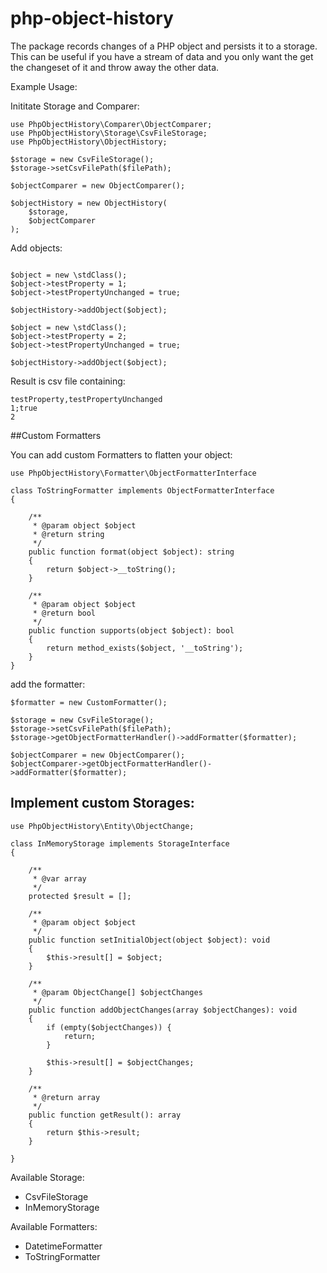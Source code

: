 # php-object-history
The package records changes of a PHP object and persists it to a storage. This can be useful if you have a stream of data and you only want the get the changeset of it and throw away the other data.

Example Usage:

Inititate Storage and Comparer:
```
use PhpObjectHistory\Comparer\ObjectComparer;
use PhpObjectHistory\Storage\CsvFileStorage;
use PhpObjectHistory\ObjectHistory;

$storage = new CsvFileStorage();
$storage->setCsvFilePath($filePath);

$objectComparer = new ObjectComparer();

$objectHistory = new ObjectHistory(
    $storage,
    $objectComparer
);
```

Add objects:
```

$object = new \stdClass();
$object->testProperty = 1;
$object->testPropertyUnchanged = true;

$objectHistory->addObject($object);

$object = new \stdClass();
$object->testProperty = 2;
$object->testPropertyUnchanged = true;

$objectHistory->addObject($object);
```

Result is csv file containing:
```
testProperty,testPropertyUnchanged
1;true
2
```
##Custom Formatters

You can add custom Formatters to flatten your object:
```
use PhpObjectHistory\Formatter\ObjectFormatterInterface

class ToStringFormatter implements ObjectFormatterInterface
{

    /**
     * @param object $object
     * @return string
     */
    public function format(object $object): string
    {
        return $object->__toString();
    }

    /**
     * @param object $object
     * @return bool
     */
    public function supports(object $object): bool
    {
        return method_exists($object, '__toString');
    }
}
```
add the formatter:
```
$formatter = new CustomFormatter();

$storage = new CsvFileStorage();
$storage->setCsvFilePath($filePath);
$storage->getObjectFormatterHandler()->addFormatter($formatter);

$objectComparer = new ObjectComparer();
$objectComparer->getObjectFormatterHandler()->addFormatter($formatter);

```


## Implement custom Storages:

```
use PhpObjectHistory\Entity\ObjectChange;

class InMemoryStorage implements StorageInterface
{
    
    /**
     * @var array
     */
    protected $result = [];
    
    /**
     * @param object $object
     */
    public function setInitialObject(object $object): void
    {
        $this->result[] = $object;
    }

    /**
     * @param ObjectChange[] $objectChanges
     */
    public function addObjectChanges(array $objectChanges): void
    {
        if (empty($objectChanges)) {
            return;
        }

        $this->result[] = $objectChanges;
    }

    /**
     * @return array
     */
    public function getResult(): array
    {
        return $this->result;
    }

}
```

Available Storage:
- CsvFileStorage
- InMemoryStorage

Available Formatters:
- DatetimeFormatter
- ToStringFormatter


